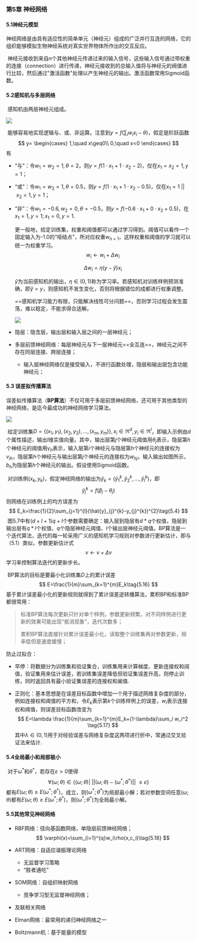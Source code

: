 ### 第5章 神经网络

#### 5.1神经元模型

​		神经网络是由具有适应性的简单单元（神经元）组成的广泛并行互连的网络，它的组织能够模拟生物神经系统对真实世界物体所作出的交互反应。

​		神经元接收到来自$n$​个其他神经元传递过来的输入信号，这些输入信号通过带权重的连接（connection）进行传递，神经元接收到的总输入值将与神经元的阀值进行比较，然后通过"激活函数"处理以产生神经元的输出。激活函数常用Sigmoid函数。

#### 5.2感知机与多层网络

​		感知机由两层神经元组成。

![](https://img-blog.csdnimg.cn/09956f6c1a5c415fbdd01d167c3d43f8.png?x-oss-process=image/watermark,type_ZmFuZ3poZW5naGVpdGk,shadow_10,text_aHR0cHM6Ly9ibG9nLmNzZG4ubmV0L091dXVf,size_16,color_FFFFFF,t_70#pic_center)

​		能够容易地实现逻辑与、或、非运算。注意到$y=f(\sum_{i}w_{i}x_i -\theta)$，假定是阶跃函数
$$
y=
\begin{cases}
1,\quad x\geq0\\
0,\quad x<0
\end{cases}
$$
有

* “与”：令$w_1=w_2=1,\theta=2$，则$y=f(1 \cdot x_1+1 \cdot x_2-2)$，仅在$x_1=x_2=1,y=1$；
* “或”：令$w_1=w_2=1,\theta=0.5$​​​​，则$y=f(1 \cdot x_1+1 \cdot x_2-0.5)$​​​​，仅在$x_1 =1\ ||\  x_2=1,y=1$​​​​；

* “非”：令$w_1=-0.6,w_2=0,\theta=-0.5$​​​​​，则$y=f(-0.6 \cdot x_1+0 \cdot x_2+0.5)$​​​​​，在$x_1 =1,y=1;x_1=0,y=1$​.​​​​​

  ​		更一般地，给定训练集，权重和阈值都可以通过学习得到。阈值可以看作一个固定输入为-1.0的“哑结点”，所对应权重$w_{n+1}$，这样权重和阈值的学习就可以统一为权重学习。
  $$
  w_i\leftarrow w_i+ \Delta w_i\tag{5.1}
  $$

  $$
  \Delta w_i=\eta(y-\hat{y})x_i\tag{5.2}
  $$

  $\hat{y}$为当前感知机的输出，$\eta\in(0,1)$称为学习率。若感知机对训练样例预测准确，即$\hat{y}=y$，则感知机不发生变化，否则将根据错位的成都进行权重调整。

  ​		==感知机学习能力有限，只能解决线性可分问题==，否则学习过程会发生震荡，难以稳定，不能求得合适解。

  ![](https://img-blog.csdnimg.cn/13ec969de5d647ffb36dc5bdf4e6b0ce.png?x-oss-process=image/watermark,type_ZmFuZ3poZW5naGVpdGk,shadow_10,text_aHR0cHM6Ly9ibG9nLmNzZG4ubmV0L091dXVf,size_16,color_FFFFFF,t_70#pic_center)

  

* 隐层：隐含层，输出层和输入层之间的一层神经元；
* 多层前馈神经网络：每层神经元与下一层神经元==全互连==，神经元之间不存在同层连接、跨层连接；
  * 输入层神经网络仅是接受输入，不进行函数处理，隐层和输出层包含功能神经元；

#### 5.3 误差拟传播算法

​		误差拟传播算法（**BP算法**）不仅可用于多层前馈神经网络，还可用于其他类型的神经网络，是迄今最成功的神经网络学习算法。

![](https://img-blog.csdnimg.cn/92b77c24ac8e4b29b95e10937ff7f30c.png?x-oss-process=image/watermark,type_ZmFuZ3poZW5naGVpdGk,shadow_10,text_aHR0cHM6Ly9ibG9nLmNzZG4ubmV0L091dXVf,size_16,color_FFFFFF,t_70#pic_center)

​		给定训练集$D=\{(x_1,y_1),(x_2,y_2),...,(x_m,y_m)\},x_i\in \Re^{d},y_i\in \Re^{l}$，即输入示例由$d$个属性描述，输出$l$维实值向量。其中，输出层第$j$个神经元阈值用$\theta_{j}$表示，隐层第$h$个神经元的阈值用$\gamma_h$表示，输入层第$i$个神经元与隐层第$h$个神经元的连接权为$v_{ih}$，隐层第$h$个神经元与输出层第$j$个神经元的连接权为$w_{hj}$，输入输出如图所示，$b_h$为隐层第$h$​​个神经元的输出。假设使用Sigmoid函数。

​		对训练例$(x_k,y_k)$，假定神经网络的输出为$\hat{y}_k=(\hat{y}_1^{k},\hat{y}_2^{k},...,\hat{y}_l^{k})$，即
$$
\hat{y}_{j}^{k}=f(\beta_j-\theta_j)\tag{5.3}
$$
则网络在训练例上的均方误差为
$$
E_k=\frac{1}{2}\sum_{j=1}^{l}(\hat{y}_{j}^{k}-y_{j}^{k})^{2}\tag{5.4}
$$
​		图5.7中有$(d+l+1)q+l$个参数需要确定：输入层到隐层有$d*q$个权值，隐层到输出层有$q*l$个权值、$q$个隐层神经元阈值、$l$个输出层神经元阈值。BP算法是一个迭代算法，迭代的每一轮采用广义的感知机学习规则对参数进行更新估计，即与（5.1）类似，参数更新估计式
$$
v\leftarrow v+\Delta v\tag{5.5}
$$
​		学习率控制算法迭代的更新步长。

​		BP算法的目标是要最小化训练集$D$上的累计误差
$$
E=\frac{1}{m}\sum_{k=1}^{m}E_k\tag{5.16}
$$
​		基于累计误差最小化的更新规则就得到了累计误差逆转播算法，累积BP和标准BP都很常用：

> 标准BP算法每次更新只针对单个样例，参数更新频繁，对不同样例进行更新的效果可能出现“抵消现象”，迭代次数多；
>
> 累积BP算法直接针对累计误差最小化，读取整个训练集再对参数更新，频率低但是速度缓慢；

防止过拟合：

* 早停：将数据分为训练集和验证集合，训练集用来计算梯度、更新连接权和阔值，验证集用来估计误差，若训练集误差降低但验证集误差升高，则停止训练，同时返回具有最小验证集误差的连接权和阑值.

* 正则化：基本思想是在误差目标函数中增加一个用于描述网络复杂度的部分，例如连接权和阈值的平方和，令$E_k$表示第$k$个训练样例上的误差，$w_i$表示连接权和阈值，则误差目标函数改变为
  $$
  E=\lambda \frac{1}{m}\sum_{k=1}^{m}E_k+(1-\lambda)\sum_i w_i^2 \tag{5.17}
  $$
  其中$\lambda\in(0,1)$​用于对经验误差与网络复杂度这两项进行折中，常通过交叉验证法来估计.



#### 5.4全局最小和局部极小

​		对于$\omega^*$和$\theta^*$​，若存在$\varepsilon>0$使得
$$
\forall (\omega;\theta)\in\{(\omega;\theta)|\ ||(\omega;\theta)-(\omega^*;\theta^*)||\ \leq \varepsilon \}
$$
都有$E(\omega;\theta)\geq E(\omega^*;\theta^*)$，成立，则$(\omega^*;\theta^*)$为局部最小解；若对参数空间任意$(\omega;\theta)$都有$E(\omega;\theta)\geq E(\omega^*;\theta^*)$，则$(\omega^*;\theta^*)$​为全局最小解。

#### 5.5其他常见神经网络

* RBF网络：径向基函数网络，单隐层前馈神经网络；
  $$
  \varphi(x)=\sum_{i=1}^{q}w_i\rho(x,c_i)\tag{5.18}
  $$

* ART网络：自适应谐振理论网络

  * 无监督学习策略
  * “胜者通吃”

* SOM网络：自组织映射网络

  * 竞争学习型无监督神经网络；

* 及联相关网络

* Elman网络：最常用的递归神经网络之一

* Boltzmann机：基于能量的模型

